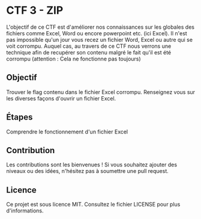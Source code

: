 # CTF 3 - ZIP

L'objectif de ce CTF est d'améliorer nos connaissances sur les globales des fichiers comme Excel, Word ou encore powerpoint etc. (ici Excel).
Il n'est pas impossible qu'un jour vous recez un fichier Word, Excel ou autre qui se voit corrompu. Auquel cas, au travers de ce CTF nous verrons une technique afin de recupérer son contenu malgré le fait qu'il est été corrompu (attention : Cela ne fonctionne pas toujours)

## Objectif

Trouver le flag contenu dans le fichier Excel corrompu. 
Renseignez vous sur les diverses façons d'ouvrir un fichier Excel.

## Étapes

Comprendre le fonctionnement d'un fichier Excel

## **Contribution**

Les contributions sont les bienvenues ! Si vous souhaitez ajouter des niveaux ou des idées, n'hésitez pas à soumettre une pull request.

## **Licence**
Ce projet est sous licence MIT. Consultez le fichier LICENSE pour plus d'informations.
